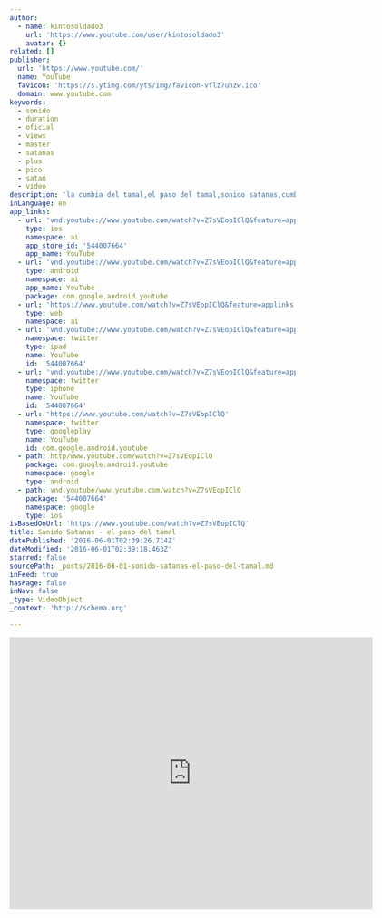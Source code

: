 ```yaml
---
author:
  - name: kintosoldado3
    url: 'https://www.youtube.com/user/kintosoldado3'
    avatar: {}
related: []
publisher:
  url: 'https://www.youtube.com/'
  name: YouTube
  favicon: 'https://s.ytimg.com/yts/img/favicon-vflz7uhzw.ico'
  domain: www.youtube.com
keywords:
  - sonido
  - duration
  - oficial
  - views
  - master
  - satanas
  - plus
  - pico
  - satan
  - video
description: 'la cumbia del tamal,el paso del tamal,sonido satanas,cumbia sonidera,cumbia editada,cumbia colombiana,callejera,kumbiamberos,kumbieros,bailando cumbia'
inLanguage: en
app_links:
  - url: 'vnd.youtube://www.youtube.com/watch?v=Z7sVEopIClQ&feature=applinks'
    type: ios
    namespace: ai
    app_store_id: '544007664'
    app_name: YouTube
  - url: 'vnd.youtube://www.youtube.com/watch?v=Z7sVEopIClQ&feature=applinks'
    type: android
    namespace: ai
    app_name: YouTube
    package: com.google.android.youtube
  - url: 'https://www.youtube.com/watch?v=Z7sVEopIClQ&feature=applinks'
    type: web
    namespace: ai
  - url: 'vnd.youtube://www.youtube.com/watch?v=Z7sVEopIClQ&feature=applinks'
    namespace: twitter
    type: ipad
    name: YouTube
    id: '544007664'
  - url: 'vnd.youtube://www.youtube.com/watch?v=Z7sVEopIClQ&feature=applinks'
    namespace: twitter
    type: iphone
    name: YouTube
    id: '544007664'
  - url: 'https://www.youtube.com/watch?v=Z7sVEopIClQ'
    namespace: twitter
    type: googleplay
    name: YouTube
    id: com.google.android.youtube
  - path: http/www.youtube.com/watch?v=Z7sVEopIClQ
    package: com.google.android.youtube
    namespace: google
    type: android
  - path: vnd.youtube/www.youtube.com/watch?v=Z7sVEopIClQ
    package: '544007664'
    namespace: google
    type: ios
isBasedOnUrl: 'https://www.youtube.com/watch?v=Z7sVEopIClQ'
title: Sonido Satanas - el paso del tamal
datePublished: '2016-06-01T02:39:26.714Z'
dateModified: '2016-06-01T02:39:18.463Z'
starred: false
sourcePath: _posts/2016-06-01-sonido-satanas-el-paso-del-tamal.md
inFeed: true
hasPage: false
inNav: false
_type: VideoObject
_context: 'http://schema.org'

---
```

<iframe src="https://cdn.embedly.com/widgets/media.html?src=https%3A%2F%2Fwww.youtube.com%2Fembed%2FZ7sVEopIClQ%3Ffeature%3Doembed&amp;url=http%3A%2F%2Fwww.youtube.com%2Fwatch%3Fv%3DZ7sVEopIClQ&amp;image=https%3A%2F%2Fi.ytimg.com%2Fvi%2FZ7sVEopIClQ%2Fhqdefault.jpg&amp;key=b7d04c9b404c499eba89ee7072e1c4f7&amp;type=text%2Fhtml&amp;schema=youtube" width="640" height="480" scrolling="no" frameborder="0" allowfullscreen="" style=""></iframe>